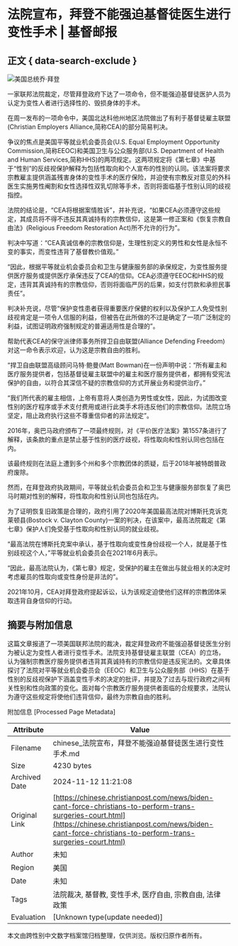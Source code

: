 # 法院宣布，拜登不能强迫基督徒医生进行变性手术 | 基督邮报

## 正文 { data-search-exclude }


![美国总统乔·拜登](https://cdn-chinese.christianpost.com/files/cache/image/1/64/16460_w_935_624.jpg)

一家联邦法院裁定，尽管拜登政府下达了一项命令，但不能强迫基督徒医护人员为认定为变性人者进行选择性的、毁损身体的手术。

在周一发布的一项命令中，美国北达科他州地区法院做出了有利于基督徒雇主联盟(Christian Employers Alliance,简称CEA)的部分简易判决。

争议的焦点是美国平等就业机会委员会(U.S. Equal Employment Opportunity Commission,简称EEOC)和美国卫生与公众服务部(U.S. Department of Health and Human Services,简称HHS)的两项规定。这两项规定将《第七章》中基于“性别”的反歧视保护解释为包括性取向和个人宣布的性别的认同。该法案将要求宗教雇主提供涵盖残害身体的变性手术的医疗保险，并迫使有宗教反对意见的外科医生实施男性阉割和女性选择性双乳切除等手术，否则将面临基于性别认同的歧视指控。

法院的结论是，“CEA将根据案情胜诉”，并补充说，“如果CEA必须遵守这些规定，其成员将不得不违反其真诚持有的宗教信仰，这是第一修正案和《恢复宗教自由法》(Religious Freedom Restoration Act)所不允许的行为”。

判决中写道：“CEA真诚信奉的宗教信仰是，生理性别定义的男性和女性是永恒不变的事实，而变性违背了基督教价值观。”

“因此，根据平等就业机会委员会和卫生与健康服务部的承保规定，为变性服务提供医疗服务或提供医疗承保违反了CEA的信仰。CEA必须遵守EEOC和HHS的规定，违背其真诚持有的宗教信仰，否则将面临严厉的后果，如支付罚款和承担民事责任”。

判决补充说，尽管“保护变性患者获得重要医疗保健的权利以及保护工人免受性别歧视肯定是一项令人信服的利益，但被告在此所做的不过是确定了一项广泛制定的利益，试图证明政府强制规定的普遍适用性是合理的”。

帮助代表CEA的保守派律师事务所捍卫自由联盟(Alliance Defending Freedom)对这一命令表示欢迎，认为这是宗教自由的胜利。

“捍卫自由联盟高级顾问马特·鲍曼(Matt Bowman)在一份声明中说：“所有雇主和医疗服务提供者，包括基督徒雇主联盟中的雇主和医疗服务提供者，都拥有受宪法保护的自由，以符合其深信不疑的宗教信仰的方式开展业务和提供治疗。”

“我们所代表的雇主相信，上帝有意将人类创造为男性或女性，因此，为试图改变性别的医疗程序或手术支付费用或进行此类手术将违反他们的宗教信仰。法院立场坚定，阻止政府执行这些不尊重信仰者的非法规定”。

2016年，奥巴马政府颁布了一项最终规则，对《平价医疗法案》第1557条进行了解释，该条款的重点是禁止基于性别的医疗歧视，将性取向和性别认同也包括在内。

该最终规则在法庭上遭到多个州和多个宗教团体的质疑，后于2018年被特朗普政府废除。

然而，在拜登政府执政期间，平等就业机会委员会和卫生与健康服务部恢复了奥巴马时期对性别的解释，将性取向和性别认同也包括在内。

为了证明恢复旧政策是合理的，政府引用了2020年美国最高法院对博斯托克诉克莱顿县(Bostock v. Clayton County)一案的判决，在该案中，最高法院裁定《第七章》保护人们免受基于性取向和性别认同的就业歧视。

“最高法院在博斯托克案中承认，基于性取向或变性身份歧视一个人，就是基于性别歧视这个人，”平等就业机会委员会在2021年6月表示。

“因此，最高法院认为，《第七章》规定，受保护的雇主在做出与就业相关的决定时考虑雇员的性取向或变性身份是非法的”。

2021年10月，CEA对拜登政府提起诉讼，认为该规定迫使他们这样的宗教团体采取违背自身信仰的行动。

## 摘要与附加信息

<!-- tcd_abstract -->
这篇文章报道了一项美国联邦法院的裁决，裁定拜登政府不能强迫基督徒医生分别为被认定为变性人者进行变性手术。法院支持基督徒雇主联盟（CEA）的立场，认为强制宗教医疗服务提供者违背其真诚持有的宗教信仰是违反宪法的。文章具体探讨了法院对平等就业机会委员会（EEOC）和卫生与公众服务部（HHS）在基于性别的反歧视保护下涵盖变性手术的决定的批评，并提及了过去与现行政府之间有关性别和性向政策的变化。面对每个宗教医疗服务提供者面临的合规要求，法院认为遵守这些规定将使他们违背信仰，最终为宗教自由的胜利。
<!-- tcd_abstract_end -->

附加信息 [Processed Page Metadata]

| Attribute       | Value                                  |
|-----------------|----------------------------------------|
| Filename        | chinese_法院宣布，拜登不能强迫基督徒医生进行变性手术.md                             |
| Size            | 4230 bytes                           |
| Archived Date   | 2024-11-12 11:21:08                             |
| Original Link   | [https://chinese.christianpost.com/news/biden-cant-force-christians-to-perform-trans-surgeries-court.html](https://chinese.christianpost.com/news/biden-cant-force-christians-to-perform-trans-surgeries-court.html)                       |
| Author          | 未知                               |
| Region          | 美国                               |
| Date            | 未知                                 |
| Tags            | 法院裁决, 基督教, 变性手术, 医疗自由, 宗教自由, 法律政策                                 |
| Evaluation            | [Unknown type(update needed)]                                 |
<!-- tcd_table_end -->

本文由跨性别中文数字档案馆归档整理，仅供浏览。版权归原作者所有。
